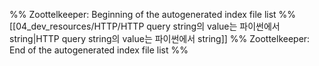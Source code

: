 %% Zoottelkeeper: Beginning of the autogenerated index file list  %%
 [[04_dev_resources/HTTP/HTTP query string의 value는 파이썬에서 string|HTTP query string의 value는 파이썬에서 string]]
%% Zoottelkeeper: End of the autogenerated index file list  %%
